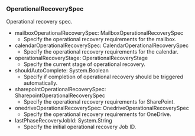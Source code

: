 ### OperationalRecoverySpec
Operational recovery spec.

- mailboxOperationalRecoverySpec: MailboxOperationalRecoverySpec
  - Specify the operational recovery requirements for the mailbox.
- calendarOperationalRecoverySpec: CalendarOperationalRecoverySpec
  - Specify the operational recovery requirements for the calendar.
- operationalRecoveryStage: OperationalRecoveryStage
  - Specify the current stage of operational recovery.
- shouldAutoComplete: System.Boolean
  - Specify if completion of operational recovery should be triggered automatically.
- sharepointOperationalRecoverySpec: SharepointOperationalRecoverySpec
  - Specify the operational recovery requirements for SharePoint.
- onedriveOperationalRecoverySpec: OnedriveOperationalRecoverySpec
  - Specify the operational recovery requirements for OneDrive.
- lastPhaseRecoveryJobId: System.String
  - Specify the initial operational recovery Job ID.
